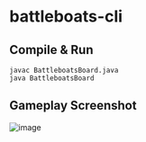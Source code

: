 # battleboats-cli

## Compile & Run

```
javac BattleboatsBoard.java
java BattleboatsBoard
```

## Gameplay Screenshot

![image](https://user-images.githubusercontent.com/47624038/199144076-44b134fa-32f1-44e5-90bd-c97b4913896b.png)
